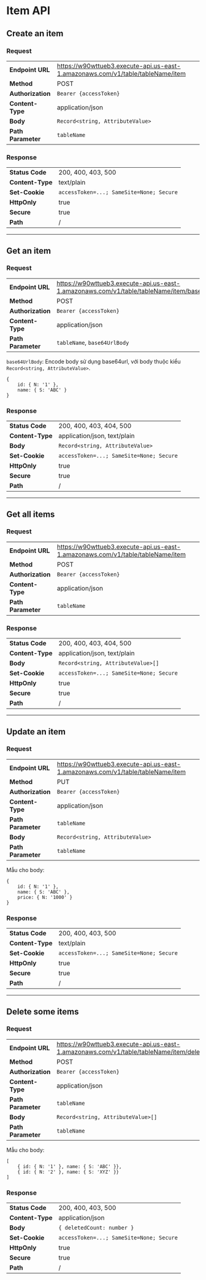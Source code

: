 # Item API

## Create an item

### Request

|                    |                                                                                |
| ------------------ | ------------------------------------------------------------------------------ |
| **Endpoint URL**   | https://w90wttueb3.execute-api.us-east-1.amazonaws.com/v1/table/tableName/item |
| **Method**         | POST                                                                           |
| **Authorization**  | `Bearer {accessToken}`                                                         |
| **Content-Type**   | application/json                                                               |
| **Body**           | `Record<string, AttributeValue>`                                               |
| **Path Parameter** | `tableName`                                                                    |

### Response

|                  |                                          |
| ---------------- | ---------------------------------------- |
| **Status Code**  | 200, 400, 403, 500                       |
| **Content-Type** | text/plain                               |
| **Set-Cookie**   | `accessToken=...; SameSite=None; Secure` |
| **HttpOnly**     | true                                     |
| **Secure**       | true                                     |
| **Path**         | /                                        |

---

## Get an item

### Request

|                    |                                                                                              |
| ------------------ | -------------------------------------------------------------------------------------------- |
| **Endpoint URL**   | https://w90wttueb3.execute-api.us-east-1.amazonaws.com/v1/table/tableName/item/base64UrlBody |
| **Method**         | POST                                                                                         |
| **Authorization**  | `Bearer {accessToken}`                                                                       |
| **Content-Type**   | application/json                                                                             |
| **Path Parameter** | `tableName`, `base64UrlBody`                                                                 |

`base64UrlBody`: Encode body sử dụng base64url, với body thuộc kiểu `Record<string, AttributeValue>`.

```
{
	id: { N: '1' },
	name: { S: 'ABC' }
}
```

### Response

|                  |                                          |
| ---------------- | ---------------------------------------- |
| **Status Code**  | 200, 400, 403, 404, 500                  |
| **Content-Type** | application/json, text/plain             |
| **Body**         | `Record<string, AttributeValue>`         |
| **Set-Cookie**   | `accessToken=...; SameSite=None; Secure` |
| **HttpOnly**     | true                                     |
| **Secure**       | true                                     |
| **Path**         | /                                        |

---

## Get all items

### Request

|                    |                                                                                |
| ------------------ | ------------------------------------------------------------------------------ |
| **Endpoint URL**   | https://w90wttueb3.execute-api.us-east-1.amazonaws.com/v1/table/tableName/item |
| **Method**         | POST                                                                           |
| **Authorization**  | `Bearer {accessToken}`                                                         |
| **Content-Type**   | application/json                                                               |
| **Path Parameter** | `tableName`                                                                    |

### Response

|                  |                                          |
| ---------------- | ---------------------------------------- |
| **Status Code**  | 200, 400, 403, 404, 500                  |
| **Content-Type** | application/json, text/plain             |
| **Body**         | `Record<string, AttributeValue>[]`       |
| **Set-Cookie**   | `accessToken=...; SameSite=None; Secure` |
| **HttpOnly**     | true                                     |
| **Secure**       | true                                     |
| **Path**         | /                                        |

---

## Update an item

### Request

|                    |                                                                                |
| ------------------ | ------------------------------------------------------------------------------ |
| **Endpoint URL**   | https://w90wttueb3.execute-api.us-east-1.amazonaws.com/v1/table/tableName/item |
| **Method**         | PUT                                                                            |
| **Authorization**  | `Bearer {accessToken}`                                                         |
| **Content-Type**   | application/json                                                               |
| **Path Parameter** | `tableName`                                                                    |
| **Body**           | `Record<string, AttributeValue>`                                               |
| **Path Parameter** | `tableName`                                                                    |

Mẫu cho body:

```
{
	id: { N: '1' },
	name: { S: 'ABC' },
	price: { N: '1000' }
}
```

### Response

|                  |                                          |
| ---------------- | ---------------------------------------- |
| **Status Code**  | 200, 400, 403, 500                       |
| **Content-Type** | text/plain                               |
| **Set-Cookie**   | `accessToken=...; SameSite=None; Secure` |
| **HttpOnly**     | true                                     |
| **Secure**       | true                                     |
| **Path**         | /                                        |

---

## Delete some items

### Request

|                    |                                                                                       |
| ------------------ | ------------------------------------------------------------------------------------- |
| **Endpoint URL**   | https://w90wttueb3.execute-api.us-east-1.amazonaws.com/v1/table/tableName/item/delete |
| **Method**         | POST                                                                                  |
| **Authorization**  | `Bearer {accessToken}`                                                                |
| **Content-Type**   | application/json                                                                      |
| **Path Parameter** | `tableName`                                                                           |
| **Body**           | `Record<string, AttributeValue>[]`                                                    |
| **Path Parameter** | `tableName`                                                                           |

Mẫu cho body:

```
[
	{ id: { N: '1' }, name: { S: 'ABC' }},
	{ id: { N: '2' }, name: { S: 'XYZ' }}
]
```

### Response

|                  |                                          |
| ---------------- | ---------------------------------------- |
| **Status Code**  | 200, 400, 403, 500                       |
| **Content-Type** | application/json                         |
| **Body**         | `{ deletedCount: number }`               |
| **Set-Cookie**   | `accessToken=...; SameSite=None; Secure` |
| **HttpOnly**     | true                                     |
| **Secure**       | true                                     |
| **Path**         | /                                        |
